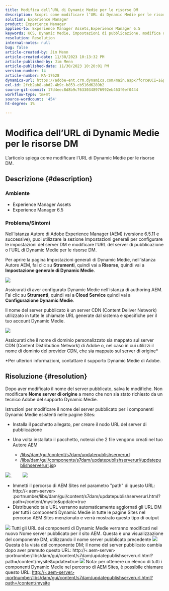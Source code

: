 ```yaml
---
title: Modifica dell’URL di Dynamic Medie per le risorse DM
description: Scopri come modificare l’URL di Dynamic Medie per le risorse DM.
solution: Experience Manager
product: Experience Manager
applies-to: Experience Manager Assets,Experience Manager 6.5
keywords: KCS, Dynamic Medie, impostazioni di pubblicazione, modifica dell’URL DM
resolution: Resolution
internal-notes: null
bug: false
article-created-by: Jim Menn
article-created-date: 11/30/2023 10:13:32 PM
article-published-by: Jim Menn
article-published-date: 11/30/2023 10:20:01 PM
version-number: 14
article-number: KA-17628
dynamics-url: https://adobe-ent.crm.dynamics.com/main.aspx?forceUCI=1&pagetype=entityrecord&etn=knowledgearticle&id=0ec551ae-cd8f-ee11-8179-6045bd006268
exl-id: 2fcb2ab8-abd2-4b9c-b853-cb516d6289b2
source-git-commit: 17d4eec8d8b9c76330348976992eb463f0ef0444
workflow-type: tm+mt
source-wordcount: '454'
ht-degree: 1%

---
```


# Modifica dell’URL di Dynamic Medie per le risorse DM


L’articolo spiega come modificare l’URL di Dynamic Medie per le risorse DM.

## Descrizione {#description}


### Ambiente

- Experience Manager Assets
- Experience Manager 6.5



### Problema/Sintomi


Nell’istanza Autore di Adobe Experience Manager (AEM) (versione 6.5.11 e successive), puoi utilizzare la sezione Impostazioni generali per configurare le impostazioni del server DM e modificare l’URL del server di pubblicazione o l’URL di Dynamic Medie per le risorse DM.

Per aprire la pagina Impostazioni generali di Dynamic Medie, nell’istanza Autore AEM, fai clic su <b>Strumenti</b>, quindi vai a <b>Risorse</b>, quindi vai a <b>Impostazione generale di Dynamic Medie</b>.

![](assets/___12c551ae-cd8f-ee11-8179-6045bd006268___.png)

Assicurati di aver configurato Dynamic Medie nell’istanza di authoring AEM. Fai clic su <b>Strumenti</b>, quindi vai a<b> Cloud Service</b> quindi vai a <b>Configurazione Dynamic Medie</b>.

Il nome del server pubblicato è un server CDN (Content Deliver Network) utilizzato in tutte le chiamate URL generate dal sistema e specifiche per il tuo account Dynamic Medie.

![](assets/___16c551ae-cd8f-ee11-8179-6045bd006268___.png)

Assicurati che il nome di dominio personalizzato sia mappato sul server CDN (Content Distribution Network) di Adobe o, nel caso in cui utilizzi il nome di dominio del provider CDN, che sia mappato sul server di origine\*

\*Per ulteriori informazioni, contattare il supporto Dynamic Medie di Adobe.


## Risoluzione {#resolution}


Dopo aver modificato il nome del server pubblicato, salva le modifiche. Non modificare <b>Nome server di origine</b> a meno che non sia stato richiesto da un tecnico Adobe del supporto Dynamic Medie.

Istruzioni per modificare il nome del server pubblicato per i componenti Dynamic Medie esistenti nelle pagine Sites:

- Installa il pacchetto allegato, per creare il nodo URL del server di pubblicazione
- Una volta installato il pacchetto, noterai che 2 file vengono creati nel tuo Autore AEM

   - [/libs/dam/gui/content/s7dam/updatepublishserverurl](http://vgaur-wx-1:4502/crx/de/index.jsp#/crx.default/jcr%3aroot/libs/dam/gui/content/s7dam/updatepublishserverurl "Percorso di visualizzazione in CRXDE Liti")
   - [/libs/dam/gui/components/s7dam/updatepublishserverurl/updatepublishserverurl.js](http://vgaur-wx-1:4502/crx/de/index.jsp#/crx.default/jcr%3aroot/libs/dam/gui/components/s7dam/updatepublishserverurl/updatepublishserverurl.jsp "Percorso di visualizzazione in CRXDE Liti")p


![](assets/d326656d-3f49-ec11-8c62-000d3a5cbc3f.png).         ![](assets/20fc6673-3f49-ec11-8c62-000d3a5cbc3f.png)

- &#x200B;&#x200B;&#x200B;&#x200B;&#x200B;&#x200B;&#x200B;Immetti il percorso di AEM Sites nel parametro &quot;path&quot; di questo URL: http://`<` aem-server`>` :portnumber/libs/dam/gui/content/s7dam/updatepublishserverurl.html?path=/content/mysite&amp;update=true&#x200B;&#x200B;&#x200B;&#x200B;&#x200B;&#x200B;&#x200B;
- Distribuendo tale URL verranno automaticamente aggiornati gli URL DM per tutti i componenti Dynamic Medie in tutte le pagine Sites nel percorso AEM Sites menzionato e verrà mostrato questo tipo di output


![](assets/12ef597f-3f49-ec11-8c62-000d3a5cbc3f.png)
Tutti gli URL dei componenti di Dynamic Medie verranno modificati nel nuovo Nome server pubblicato per il sito AEM.
Questa è una visualizzazione del componente DM, utilizzando il nome server pubblicato precedente
![](assets/59f64ca5-4049-ec11-8c62-000d3a5cbc3f.png)
Questa è la vista del componente DM; il nome del server pubblicato cambia dopo aver premuto questo URL: http://`<` aem-server`>` :portnumber/libs/dam/gui/content/s7dam/updatepublishserverurl.html?path=/content/mysite&amp;update=true
![](assets/7a7449b1-4049-ec11-8c62-000d3a5cbc3f.png)
Nota: per ottenere un elenco di tutti i componenti Dynamic Medie nel percorso di AEM Sites, è possibile chiamare questo URL: <u style="text-decoration:underline">http://`<` aem-server`>` :portnumber/libs/dam/gui/content/s7dam/updatepublishserverurl.html?path=/content/mysite</u>

&#x200B;&#x200B;&#x200B;&#x200B;&#x200B;&#x200B;&#x200B;
